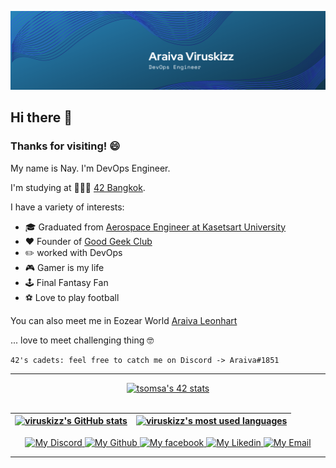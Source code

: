 [![Araiva Cover github image](https://raw.githubusercontent.com/viruskizz/viruskizz-myutils/main/Araiva%20Cover.png)](https://www.linkedin.com/in/araiva)

## Hi there 👋

### Thanks for visiting! 😄

My name is Nay. I'm DevOps Engineer.

I'm studying at 👨🏻‍💻 [42 Bangkok](https://www.42bangkok.com/).

I have a variety of interests:

* 🎓  Graduated from [Aerospace Engineer at Kasetsart University]
* ❤️  Founder of [Good Geek Club]
* ✏️  worked with DevOps 
* 🎮  Gamer is my life
* 🕹️  Final Fantasy Fan
* ⚽  Love to play football

You can also meet me in Eozear World [Araiva Leonhart]

... love to meet challenging thing 🤓

	42's cadets: feel free to catch me on Discord -> Araiva#1851
  
---

<div align="center">
	<a href="https://github.com/oakoudad/badge42">
		<img src="https://badge.mediaplus.ma/colorfulwaves/tsomsa?1337Badge=off" alt="tsomsa's 42 stats" />
	</a>
</div>
<br>

| [![viruskizz's GitHub stats](https://github-readme-stats.vercel.app/api?username=viruskizz&count_private=true&show_icons=true&hide=issues&hide_border=true&theme=nightowl)](https://github.com/viruskizz?tab=repositories) | [![viruskizz's most used languages](https://github-readme-stats.vercel.app/api/top-langs/?username=viruskizz&layout=compact&hide_border=true&theme=nightowl)](https://github.com/viruskizz?tab=repositories) |
|:-:|:-:|

<p align="center">
  
	
  <a href="https://discordapp.com/users/306980438004727808">
		<img alt="My Discord" src="https://img.shields.io/badge/Discord-5865F2?style=flat&logo=discord&logoColor=white" />
	</a>
	
<a href="https://github.com/viruskizz/">
		<img alt="My Github" src="https://img.shields.io/badge/GitHub-100000?style=flat&logo=github&logoColor=white" />
	</a>
  <a href="https://www.facebook.com/araiva.viruskizz/">
		<img alt="My facebook" src="https://img.shields.io/badge/Facebook-1877F2?style=flat&logo=facebook&logoColor=white" />
	</a>
  <a href="https://www.linkedin.com/in/araiva/">
		<img alt="My Likedin" src="https://img.shields.io/badge/LinkedIn-0077B5?style=flat&logo=linkedin&logoColor=white" />
	</a>
  <a href="mailto:kizzaraiva@gmail.com">
		<img alt="My Email" src="https://img.shields.io/badge/Gmail-D14836?style=flat&logo=gmail&logoColor=white" />
	</a>
</p>

---

[Aerospace Engineer at Kasetsart University]: https://eu.finalfantasyxiv.com/lodestone/character/34434658/
[Good Geek Club]: https://www.facebook.com/good.geek.community
[Araiva Leonhart]: https://eu.finalfantasyxiv.com/lodestone/character/34434658/
[Araiva#1851]: https://discordapp.com/users/306980438004727808
